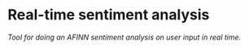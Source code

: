 # Real-time sentiment analysis
_Tool for doing an AFINN sentiment analysis on user input in real time._